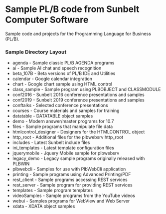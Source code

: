 # Sample PL/B code from Sunbelt Computer Software

Sample code and projects for the Programming Language for Business (PL/B).

### Sample Directory Layout
* agenda       - Sample classic PL/B AGENDA programs
* ai           - Sample AI chat and speech recognition
* beta_107B    - Beta versions of PL/B IDE and Utilities
* calendar     - Google calendar integration
* chart        - Google chart sample using HTML control
* class_sample - Sample program using PLBOBJECT and CLASSMODULE
* conf2016     - Sunbelt 2016 conference presentations and samples
* conf2019     - Sunbelt 2019 conference presentations and samples
* conftalks    - Selected conference presentations
* courses      - Course materials and samples for training 
* datatable    - DATATABLE object samples
* demo         - Modern answer/master programs for 10.7
* files        - Sample programs that manipulate file data
* htmlcontrol_designer - Designers for the HTMLCONTROL object
* http_root    - Additional files for the plbwebsrv http_root
* includes     - Latest Sunbelt include files
* ini_templates - Latest template configuration files
* jquerymobile - Jquery Mobile sample for plbwebsrv
* legacy_demo  - Legacy sample programs originally released with PLBWIN
* plbwebcli    - Samples for use with PlbWebCli application
* printing     - Sample programs using Advanced Printing/PDF
* rest_client  - Sample programs accessing REST services
* rest_server  - Sample program for providing REST services
* templates    - Sample program templates 
* videoSamples - Sample programs from the YouTube videos
* webui        - Samples programs for WebView and Web Server
* xdata        - XDATA object samples 
